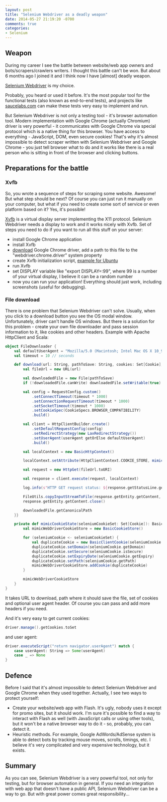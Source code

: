 ```yaml
---
layout: post
title: "Selenium Webdriver as a deadly weapon"
date: 2014-05-27 21:19:20 -0700
comments: true
categories:
- Selenium
---
```


## Weapon

During my career I see the battle between website/web app owners and bots/scrapers/crawlers writers. I thought this battle can't be won. But about 6 months ago I joined it and I think now I have [almost] deadly weapon.

[Selenium Webdriver](http://docs.seleniumhq.org/projects/webdriver/) is my choice. 

<!-- more -->

Probably, you heard or used it before. It's the most popular tool for the functional tests (also known as end-to-end tests), and projects like [saucelabs.com](https://saucelabs.com) can make these tests very easy to implement and run.

But Selenium Webdriver is not only a testing tool - it's browser automation tool. Modern implementation with Google Chrome (actually Chromium) driver is very powerful - it communicates with Google Chrome via special protocol which is a native thing for this browser. You have access to everything - JavaScript, DOM, even secure cookies! That's why it's almost impossible to detect scraper written with Selenium Webdriver and Google Chrome - you just tell browser what to do and it works like there is a real person who is sitting in front of the browser and clicking buttons. 

## Preparations for the battle 

### Xvfb

So, you wrote a sequence of steps for scraping some website. Awesome! But what step should be next? Of course you can just run it manually on your computer, but what if you need to create some sort of service or even platform based on it? Yes, it's possible! 

[Xvfb](http://www.x.org/archive/X11R7.7/doc/man/man1/Xvfb.1.xhtml) is a virtual display server implementing the X11 protocol. Selenium Webdriver needs a display to work and it works nicely with Xvfb. Set of steps you need to do if you want to run all this stuff on your server:
- install Google Chrome application
- install Xvfb
- [download](https://sites.google.com/a/chromium.org/chromedriver/downloads) Google Chrome driver, add a path to this file to the "webdriver.chrome.driver" system property
- create Xvfb initialization script, [example for Ubuntu](https://gist.github.com/jterrace/2911875)
- run Xvfb
- set DISPLAY variable like "export DISPLAY=:99", where 99 is a number of your virtual display, I believe it can be a random number
- now you can run your application! Everything should just work, including screenshots (useful for debugging). 

### File download

There is one problem that Selenium Webdriver can't solve. Usually, when you click to a download button you see the OS modal window. Unfortunately, driver can't handle OS windows. But there is a solution for this problem - create your own file downloader and pass session information to it, like cookies and other headers. Example with Apache HttpClient and Scala:
``` scala
object FileDownloader {
    val defaultUserAgent = "Mozilla/5.0 (Macintosh; Intel Mac OS X 10_9_2) AppleWebKit/537.36 (KHTML, like Gecko) Chrome/34.0.1847.131 Safari/537.36"
    val timeout = 10 // seconds

    def download(url: String, pathToSave: String, cookies: Set[Cookie], userAgent: Option[String]): Future[String] = Future { blocking {
        val fileUrl = new URL(url)

        val downloadedFile = new File(pathToSave)
        if (!downloadedFile.canWrite) downloadedFile.setWritable(true)

        val config = RequestConfig.custom()
            .setConnectTimeout(timeout * 1000)
            .setConnectionRequestTimeout(timeout * 1000)
            .setSocketTimeout(timeout * 1000)
            .setCookieSpec(CookieSpecs.BROWSER_COMPATIBILITY)
            .build()

        val client = HttpClientBuilder.create()
            .setDefaultRequestConfig(config)
            .setRedirectStrategy(new LaxRedirectStrategy())
            .setUserAgent(userAgent getOrElse defaultUserAgent)
            .build()

        val localContext = new BasicHttpContext()

        localContext.setAttribute(HttpClientContext.COOKIE_STORE, mimicCookieState(cookies))

        val request = new HttpGet(fileUrl.toURI)

        val response = client.execute(request, localContext)

        log.info(s"HTTP GET request status: ${response.getStatusLine.getStatusCode}, Downloading file: ${downloadedFile.getName}")

        FileUtils.copyInputStreamToFile(response.getEntity.getContent, downloadedFile)
        response.getEntity.getContent.close()

        downloadedFile.getCanonicalPath
    }}

    private def mimicCookieState(seleniumCookieSet: Set[Cookie]): BasicCookieStore = {
        val mimicWebDriverCookieStore = new BasicCookieStore()

        for (seleniumCookie <- seleniumCookieSet) {
            val duplicateCookie = new BasicClientCookie(seleniumCookie.getName, seleniumCookie.getValue)
            duplicateCookie.setDomain(seleniumCookie.getDomain)
            duplicateCookie.setSecure(seleniumCookie.isSecure)
            duplicateCookie.setExpiryDate(seleniumCookie.getExpiry)
            duplicateCookie.setPath(seleniumCookie.getPath)
            mimicWebDriverCookieStore.addCookie(duplicateCookie)
        }

        mimicWebDriverCookieStore
    }
}
```
It takes URL to download, path where it should save the file, set of cookies and optional user agent header. Of course you can pass and add more headers if you need. 

And it's very easy to get current cookies:
``` scala
driver.manage().getCookies.toSet
```
and user agent:
``` scala
driver.executeScript("return navigator.userAgent") match {
    case userAgent: String => Some(userAgent)
    case _ => None
}
``` 

## Defence

Before I said that it's almost impossible to detect Selenium Webdriver and Google Chrome when they used together. Actually, I see two ways to protect yourself:
- Create your website/web app with Flash. It's ugly, nobody uses it except for promo sites, but it should work. I'm sure it's possible to find a way to interact with Flash as well (with JavaScript calls or using other tools), but it won't be a native browser way to do it - so, probably, you can detect it.
- Heuristic methods. For example, Google AdWords/AdSense system is able to detect bots by tracking mouse moves, scrolls, timings, etc. I believe it's very complicated and very expensive technology, but it exists. 

## Summary

As you can see, Selenium Webdriver is a very powerful tool, not only for testing, but for browser automation in general. If you need an integration with web app that doesn't have a public API, Selenium Webdriver can be a way to go. But with great power comes great responsibility...

